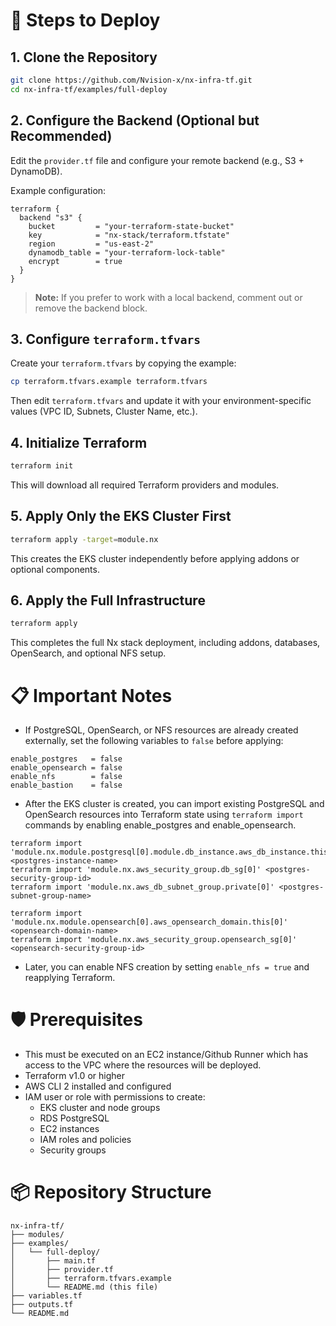 # 🚀 Steps to Deploy

## 1. Clone the Repository

```bash
git clone https://github.com/Nvision-x/nx-infra-tf.git
cd nx-infra-tf/examples/full-deploy
```

## 2. Configure the Backend (Optional but Recommended)

Edit the `provider.tf` file and configure your remote backend (e.g., S3 + DynamoDB).

Example configuration:

```hcl
terraform {
  backend "s3" {
    bucket         = "your-terraform-state-bucket"
    key            = "nx-stack/terraform.tfstate"
    region         = "us-east-2"
    dynamodb_table = "your-terraform-lock-table"
    encrypt        = true
  }
}
```

> **Note:** If you prefer to work with a local backend, comment out or remove the backend block.

## 3. Configure `terraform.tfvars`

Create your `terraform.tfvars` by copying the example:

```bash
cp terraform.tfvars.example terraform.tfvars
```

Then edit `terraform.tfvars` and update it with your environment-specific values (VPC ID, Subnets, Cluster Name, etc.).

## 4. Initialize Terraform

```bash
terraform init
```

This will download all required Terraform providers and modules.

## 5. Apply Only the EKS Cluster First

```bash
terraform apply -target=module.nx
```

This creates the EKS cluster independently before applying addons or optional components.

## 6. Apply the Full Infrastructure

```bash
terraform apply
```

This completes the full Nx stack deployment, including addons, databases, OpenSearch, and optional NFS setup.

# 📋 Important Notes

- If PostgreSQL, OpenSearch, or NFS resources are already created externally, set the following variables to `false` before applying:

```hcl
enable_postgres   = false
enable_opensearch = false
enable_nfs        = false
enable_bastion    = false
```

- After the EKS cluster is created, you can import existing PostgreSQL and OpenSearch resources into Terraform state using `terraform import` commands by enabling enable_postgres and enable_opensearch.
```hcl
terraform import 'module.nx.module.postgresql[0].module.db_instance.aws_db_instance.this[0]' <postgres-instance-name>
terraform import 'module.nx.aws_security_group.db_sg[0]' <postgres-security-group-id>
terraform import 'module.nx.aws_db_subnet_group.private[0]' <postgres-subnet-group-name>

terraform import 'module.nx.module.opensearch[0].aws_opensearch_domain.this[0]' <opensearch-domain-name>
terraform import 'module.nx.aws_security_group.opensearch_sg[0]' <opensearch-security-group-id>
```
- Later, you can enable NFS creation by setting `enable_nfs = true` and reapplying Terraform.

# 🛡️ Prerequisites
- This must be executed on an EC2 instance/Github Runner which has access to the VPC where the resources will be deployed.
- Terraform v1.0 or higher
- AWS CLI 2 installed and configured
- IAM user or role with permissions to create:
  - EKS cluster and node groups
  - RDS PostgreSQL
  - EC2 instances
  - IAM roles and policies
  - Security groups

# 📦 Repository Structure

```plaintext
nx-infra-tf/
├── modules/
├── examples/
│   └── full-deploy/
│       ├── main.tf
│       ├── provider.tf
│       ├── terraform.tfvars.example
│       └── README.md (this file)
├── variables.tf
├── outputs.tf
└── README.md
```
